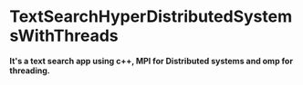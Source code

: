 # TextSearchHyperDistributedSystemsWithThreads
<strong>It's a text search app using c++, MPI for Distributed systems and omp for threading.</strong>

